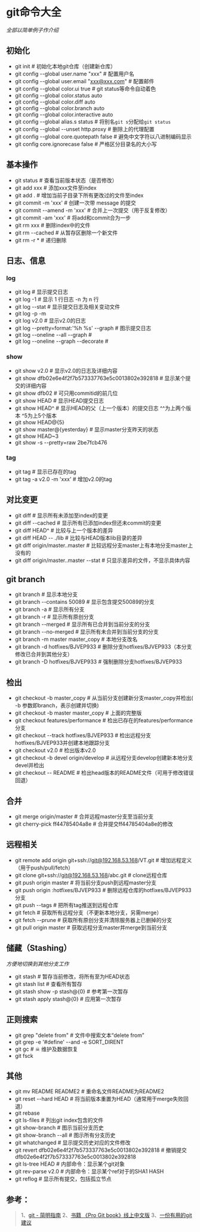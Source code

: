 # git命令大全

*全部以简单例子作介绍*

## 初始化

- git init	# 初始化本地git仓库（创建新仓库）
- git config --global user.name "xxx"	# 配置用户名
- git config --global user.email "xxx@xxx.com"	# 配置邮件
- git config --global color.ui true	# git status等命令自动着色
- git config --global color.status auto
- git config --global color.diff auto
- git config --global color.branch auto
- git config --global color.interactive auto
- git config --global alias.s status	# 将别名`git s`分配给`git status`
- git config --global --unset http.proxy	# 删除上的代理配置
- git config --global core.quotepath false	# 避免中文字符以八进制编码显示
- git config core.ignorecase false # 严格区分目录名的大小写

## 基本操作

- git status # 查看当前版本状态（是否修改）
- git add xxx	# 添加xxx文件至index
- git add .	# 增加当前子目录下所有更改过的文件至index
- git commit -m 'xxx' # 创建一次带 message 的提交
- git commit --amend -m 'xxx' # 合并上一次提交（用于反复修改）
- git commit -am 'xxx'	# 将add和commit合为一步
- git rm xxx # 删除index中的文件
- git rm --cached <file> # 从暂存区删除一个新文件
- git rm -r *	# 递归删除

## 日志、信息

### log

- git log 													# 显示提交日志
- git log -1                                                # 显示 1 行日志 -n 为 n 行
- git log --stat                                            # 显示提交日志及相关变动文件
- git log -p -m
- git log v2.0                                              # 显示v2.0的日志
- git log --pretty=format:'%h %s' --graph                   # 图示提交日志
- git log --oneline --all --graph							# 
- git log --oneline --graph --decorate						#

### show

- git show v2.0                                             # 显示v2.0的日志及详细内容
- git show dfb02e6e4f2f7b573337763e5c0013802e392818         # 显示某个提交的详细内容
- git show dfb02                                   			# 可只用commitid的前几位
- git show HEAD                                 			# 显示HEAD提交日志
- git show HEAD^                    			            # 显示HEAD的父（上一个版本）的提交日志 ^^为上两个版本 ^5为上5个版本
- git show HEAD@{5}
- git show master@{yesterday}    						    # 显示master分支昨天的状态
- git show HEAD~3
- git show -s --pretty=raw 2be7fcb476

### tag

- git tag                                                   # 显示已存在的tag
- git tag -a v2.0 -m 'xxx'                                  # 增加v2.0的tag

## 对比变更

- git diff                                                  # 显示所有未添加至index的变更
- git diff --cached                                         # 显示所有已添加index但还未commit的变更
- git diff HEAD^                                            # 比较与上一个版本的差异
- git diff HEAD -- ./lib                                    # 比较与HEAD版本lib目录的差异
- git diff origin/master..master                            # 比较远程分支master上有本地分支master上没有的
- git diff origin/master..master --stat                     # 只显示差异的文件，不显示具体内容

## git branch

- git branch                                                # 显示本地分支
- git branch --contains 50089                               # 显示包含提交50089的分支
- git branch -a                                             # 显示所有分支
- git branch -r                                             # 显示所有原创分支
- git branch --merged                                       # 显示所有已合并到当前分支的分支
- git branch --no-merged                                    # 显示所有未合并到当前分支的分支
- git branch -m master master_copy                          # 本地分支改名
- git branch -d hotfixes/BJVEP933                           # 删除分支hotfixes/BJVEP933（本分支修改已合并到其他分支）
- git branch -D hotfixes/BJVEP933                           # 强制删除分支hotfixes/BJVEP933

## 检出

- git checkout -b master_copy   							# 从当前分支创建新分支master_copy并检出( -b 参数即branch，表示创建并切换)
- git checkout -b master master_copy                        # 上面的完整版
- git checkout features/performance                         # 检出已存在的features/performance分支
- git checkout --track hotfixes/BJVEP933                    # 检出远程分支hotfixes/BJVEP933并创建本地跟踪分支
- git checkout v2.0                                			# 检出版本v2.0
- git checkout -b devel origin/develop                      # 从远程分支develop创建新本地分支devel并检出
- git checkout -- README                                    # 检出head版本的README文件（可用于修改错误回退）

## 合并

- git merge origin/master                                   # 合并远程master分支至当前分支
- git cherry-pick ff44785404a8e                             # 合并提交ff44785404a8e的修改

## 远程相关

- git remote add origin git+ssh://git@192.168.53.168/VT.git # 增加远程定义（用于push/pull/fetch）
- git clone git+ssh://git@192.168.53.168/abc.git            # clone远程仓库
- git push origin master                                    # 将当前分支push到远程master分支
- git push origin :hotfixes/BJVEP933                        # 删除远程仓库的hotfixes/BJVEP933分支
- git push --tags                                           # 把所有tag推送到远程仓库
- git fetch                                                 # 获取所有远程分支（不更新本地分支，另需merge）
- git fetch --prune                                         # 获取所有原创分支并清除服务器上已删掉的分支
- git pull origin master                                    # 获取远程分支master并merge到当前分支

## 储藏（Stashing）

*方便地切换到其他分支工作*

- git stash                                                 # 暂存当前修改，将所有至为HEAD状态
- git stash list                                            # 查看所有暂存
- git stash show -p stash@{0}                               # 参考第一次暂存
- git stash apply stash@{0}                                 # 应用第一次暂存

## 正则搜索

- git grep "delete from"    							    # 文件中搜索文本“delete from”
- git grep -e '#define' --and -e SORT_DIRENT
- git gc												    # ☠ 维护及数据恢复
- git fsck

## 其他

- git mv README README2                                     # 重命名文件README为README2
- git reset --hard HEAD                                     # 将当前版本重置为HEAD（通常用于merge失败回退）
- git rebase
- git ls-files                                              # 列出git index包含的文件
- git show-branch                                           # 图示当前分支历史
- git show-branch --all                                     # 图示所有分支历史
- git whatchanged                                           # 显示提交历史对应的文件修改
- git revert dfb02e6e4f2f7b573337763e5c0013802e392818       # 撤销提交dfb02e6e4f2f7b573337763e5c0013802e392818
- git ls-tree HEAD                                          # 内部命令：显示某个git对象
- git rev-parse v2.0                                        # 内部命令：显示某个ref对于的SHA1 HASH
- git reflog                                                # 显示所有提交，包括孤立节点

## 参考：


> 1、[git - 简明指南](http://rogerdudler.github.io/git-guide/index.zh.html)
> 2、[书籍 《Pro Git book》线上中文版](https://git-scm.com/book/zh/v2/)
> 3、[一份有用的git建议](https://github.com/dwqs/blog/issues/4)